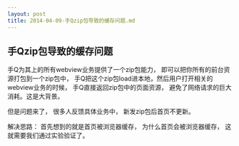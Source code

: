 ```yaml
---
layout: post
title: 2014-04-09-手Qzip包导致的缓存问题.md
---
```


## 手Qzip包导致的缓存问题

手Q为其上的所有webview业务提供了一个zip包能力， 即可以把你所有的前台资源打包到一个zip包中， 手Q把这个zip包load进本地，然后用户打开相关的webview业务的时候， 手Q直接返回zip包中的页面资源， 避免了网络请求的巨大消耗。这是大背景。

但是问题来了， 很多人反馈具体业务中， 新发zip包后首页不更新。

解决思路： 首先想到的就是首页被浏览器缓存， 为什么首页会被浏览器缓存， 这就需要我们通过实验验证了。


